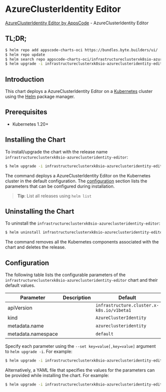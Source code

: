 # AzureClusterIdentity Editor

[AzureClusterIdentity Editor by AppsCode](https://appscode.com) - AzureClusterIdentity Editor

## TL;DR;

```bash
$ helm repo add appscode-charts-oci https://bundles.byte.builders/ui/
$ helm repo update
$ helm search repo appscode-charts-oci/infrastructureclusterxk8sio-azureclusteridentity-editor --version=v0.6.0
$ helm upgrade -i infrastructureclusterxk8sio-azureclusteridentity-editor appscode-charts-oci/infrastructureclusterxk8sio-azureclusteridentity-editor -n default --create-namespace --version=v0.6.0
```

## Introduction

This chart deploys a AzureClusterIdentity Editor on a [Kubernetes](http://kubernetes.io) cluster using the [Helm](https://helm.sh) package manager.

## Prerequisites

- Kubernetes 1.20+

## Installing the Chart

To install/upgrade the chart with the release name `infrastructureclusterxk8sio-azureclusteridentity-editor`:

```bash
$ helm upgrade -i infrastructureclusterxk8sio-azureclusteridentity-editor appscode-charts-oci/infrastructureclusterxk8sio-azureclusteridentity-editor -n default --create-namespace --version=v0.6.0
```

The command deploys a AzureClusterIdentity Editor on the Kubernetes cluster in the default configuration. The [configuration](#configuration) section lists the parameters that can be configured during installation.

> **Tip**: List all releases using `helm list`

## Uninstalling the Chart

To uninstall the `infrastructureclusterxk8sio-azureclusteridentity-editor`:

```bash
$ helm uninstall infrastructureclusterxk8sio-azureclusteridentity-editor -n default
```

The command removes all the Kubernetes components associated with the chart and deletes the release.

## Configuration

The following table lists the configurable parameters of the `infrastructureclusterxk8sio-azureclusteridentity-editor` chart and their default values.

|     Parameter      | Description |                       Default                        |
|--------------------|-------------|------------------------------------------------------|
| apiVersion         |             | <code>infrastructure.cluster.x-k8s.io/v1beta1</code> |
| kind               |             | <code>AzureClusterIdentity</code>                    |
| metadata.name      |             | <code>azureclusteridentity</code>                    |
| metadata.namespace |             | <code>default</code>                                 |


Specify each parameter using the `--set key=value[,key=value]` argument to `helm upgrade -i`. For example:

```bash
$ helm upgrade -i infrastructureclusterxk8sio-azureclusteridentity-editor appscode-charts-oci/infrastructureclusterxk8sio-azureclusteridentity-editor -n default --create-namespace --version=v0.6.0 --set apiVersion=infrastructure.cluster.x-k8s.io/v1beta1
```

Alternatively, a YAML file that specifies the values for the parameters can be provided while
installing the chart. For example:

```bash
$ helm upgrade -i infrastructureclusterxk8sio-azureclusteridentity-editor appscode-charts-oci/infrastructureclusterxk8sio-azureclusteridentity-editor -n default --create-namespace --version=v0.6.0 --values values.yaml
```
